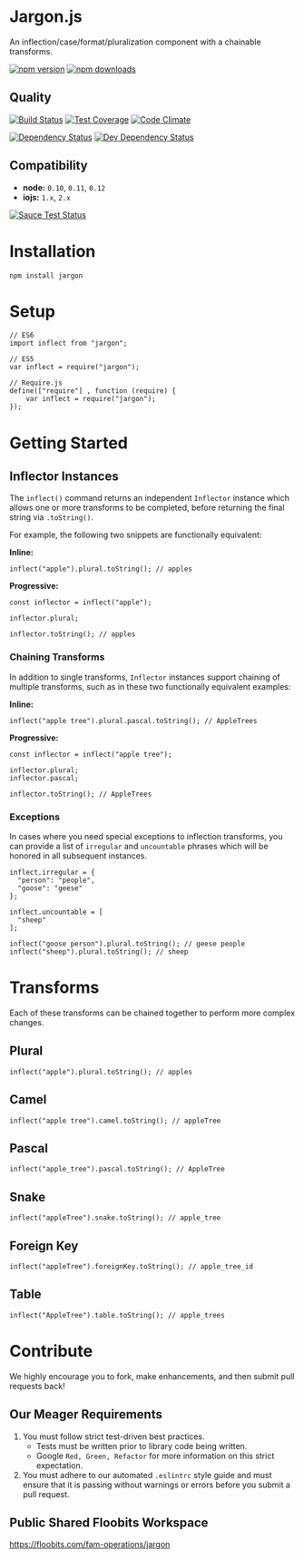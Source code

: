 # Jargon.js

An inflection/case/format/pluralization component with a chainable transforms.

[![npm version](https://img.shields.io/npm/v/jargon.svg)](https://www.npmjs.com/package/jargon) [![npm downloads](https://img.shields.io/npm/dm/jargon.svg)](https://www.npmjs.com/package/jargon)

## Quality

[![Build Status](https://travis-ci.org/FreeAllMedia/jargon.png?branch=master)](https://travis-ci.org/FreeAllMedia/jargon) [![Test Coverage](https://codeclimate.com/repos/557b3d7de30ba0742500838c/badges/d525182d1790d6589836/coverage.svg)](https://codeclimate.com/repos/557b3d7de30ba0742500838c/coverage) [![Code Climate](https://codeclimate.com/repos/557b3d7de30ba0742500838c/badges/d525182d1790d6589836/gpa.svg)](https://codeclimate.com/repos/557b3d7de30ba0742500838c/feed)

[![Dependency Status](https://david-dm.org/FreeAllMedia/jargon.png?theme=shields.io)](https://david-dm.org/FreeAllMedia/jargon?theme=shields.io) [![Dev Dependency Status](https://david-dm.org/FreeAllMedia/jargon/dev-status.svg)](https://david-dm.org/FreeAllMedia/jargon?theme=shields.io#info=devDependencies)

## Compatibility

* **node:** `0.10`, `0.11`, `0.12`
* **iojs:** `1.x`, `2.x`

[![Sauce Test Status](https://saucelabs.com/browser-matrix/jargon.svg)](https://saucelabs.com/u/jargon)

# Installation

```
npm install jargon
```

# Setup

```
// ES6
import inflect from "jargon";
```

```
// ES5
var inflect = require("jargon");
```

```
// Require.js
define(["require"] , function (require) {
    var inflect = require("jargon");
});
```

# Getting Started

## Inflector Instances

The `inflect()` command returns an independent `Inflector` instance which allows one or more transforms to be completed, before returning the final string via `.toString()`.

For example, the following two snippets are functionally equivalent:

**Inline:**

```
inflect("apple").plural.toString(); // apples
```

**Progressive:**

```
const inflector = inflect("apple");

inflector.plural;

inflector.toString(); // apples
```

### Chaining Transforms

In addition to single transforms, `Inflector` instances support chaining of multiple transforms, such as in these two functionally equivalent examples:

**Inline:**

```
inflect("apple tree").plural.pascal.toString(); // AppleTrees
```

**Progressive:**

```
const inflector = inflect("apple tree");

inflector.plural;
inflector.pascal;

inflector.toString(); // AppleTrees
```

### Exceptions

In cases where you need special exceptions to inflection transforms, you can provide a list of `irregular` and `uncountable` phrases which will be honored in all subsequent instances.

```
inflect.irregular = {
  "person": "people",
  "goose": "geese"
};

inflect.uncountable = [
  "sheep"
];

inflect("goose person").plural.toString(); // geese people
inflect("sheep").plural.toString(); // sheep
```

# Transforms

Each of these transforms can be chained together to perform more complex changes.

## Plural

```
inflect("apple").plural.toString(); // apples
```

## Camel

```
inflect("apple tree").camel.toString(); // appleTree
```

## Pascal

```
inflect("apple_tree").pascal.toString(); // AppleTree
```

## Snake

```
inflect("appleTree").snake.toString(); // apple_tree
```

## Foreign Key

```
inflect("appleTree").foreignKey.toString(); // apple_tree_id
```

## Table

```
inflect("AppleTree").table.toString(); // apple_trees
```

# Contribute

We highly encourage you to fork, make enhancements, and then submit pull requests back!

## Our Meager Requirements

1. You must follow strict test-driven best practices.
    * Tests must be written prior to library code being written.
    * Google `Red, Green, Refactor` for more information on this strict expectation.
2. You must adhere to our automated `.eslintrc` style guide and must ensure that it is passing without warnings or errors before you submit a pull request.

## Public Shared Floobits Workspace

https://floobits.com/fam-operations/jargon